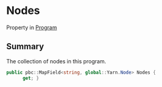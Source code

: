 # Nodes

Property in [Program](broken-reference)

## Summary

The collection of nodes in this program.

```csharp
public pbc::MapField<string, global::Yarn.Node> Nodes {
      get; }
```
